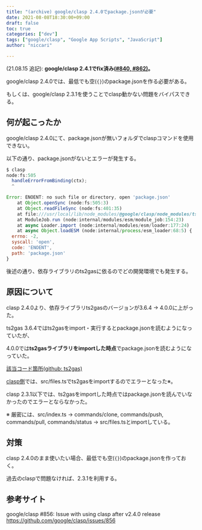 ```yaml
---
title: "(archive) google/clasp 2.4.0でpackage.jsonが必要"
date: 2021-08-08T18:30:00+09:00
draft: false
toc: true
categories: ["dev"]
tags: ["google/clasp", "Google App Scripts", "JavaScript"]
author: "niccari"

---
```


(21.08.15 追記): **google/clasp 2.4.1でfix済み[(#840, #862)](https://github.com/google/clasp/releases/tag/v2.4.1)。**

google/clasp 2.4.0では、最低でも空(`{}`)のpackage.jsonを作る必要がある。

もしくは、google/clasp 2.3.1を使うことでclasp動かない問題をバイパスできる。
<!--more-->

## 何が起こったか
google/clasp 2.4.0にて、package.jsonが無いフォルダでclaspコマンドを使用できない。

以下の通り、package.jsonがないとエラーが発生する。

```javascript
$ clasp
node:fs:505
  handleErrorFromBinding(ctx);
  ^

Error: ENOENT: no such file or directory, open 'package.json'
    at Object.openSync (node:fs:505:3)
    at Object.readFileSync (node:fs:401:35)
    at file:///usr/local/lib/node_modules/@google/clasp/node_modules/ts2gas/src/index.js:35:35
    at ModuleJob.run (node:internal/modules/esm/module_job:154:23)
    at async Loader.import (node:internal/modules/esm/loader:177:24)
    at async Object.loadESM (node:internal/process/esm_loader:68:5) {
  errno: -2,
  syscall: 'open',
  code: 'ENOENT',
  path: 'package.json'
}
```

後述の通り、依存ライブラリのts2gasに依るのでどの開発環境でも発生する。

## 原因について

clasp 2.4.0より、依存ライブラリts2gasのバージョンが3.6.4 → 4.0.0に上がった。

ts2gas 3.6.4ではts2gasをimport・実行するとpackage.jsonを読むようになっていたが、

4.0.0では**ts2gasライブラリをimportした時点**でpackage.jsonを読むようになっていた。

[該当コード箇所(github: ts2gas)](https://github.com/grant/ts2gas/commit/7c8b49d33d914ab505a3ff8763d6d1e4d8f3733f#diff-a2a171449d862fe29692ce031981047d7ab755ae7f84c707aef80701b3ea0c80R79-R80)

[clasp側](https://github.com/google/clasp/blob/master/src/files.ts)では、src/files.tsでts2gasをimportするのでエラーとなった※。

clasp 2.3.1以下では、ts2gasをimportした時点ではpackage.jsonを読んでいなかったのでエラーとならなかった。

※ 厳密には、src/index.ts → commands/clone, commands/push, commands/pull, commands/status → src/files.tsとimportしている。
## 対策

clasp 2.4.0のまま使いたい場合、最低でも空(`{}`)のpackage.jsonを作っておく。

過去のclaspで問題なければ、2.3.1を利用する。

## 参考サイト
google/clasp #856: Issue with using clasp after v2.4.0 release
https://github.com/google/clasp/issues/856
